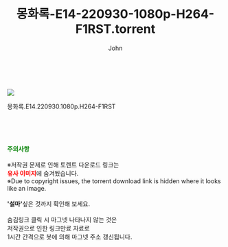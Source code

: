 ﻿---
layout: post
title:  "    몽화록-E14-220930-1080p-H264-F1RST.torrent"
author: John
categories: [ 드라마 ]
tags: [  ]
image: https://torrentrj56.com/uploadfile/full/9d111774f6c13ab3488bbd78dc1373e4e168c8b0.jpg 
description: "    몽화록-E14-220930-1080p-H264-F1RST torrent 정보 공유"
toc: true
toc_sticky: true
---

<br>
<p><img src="https://torrentrj56.com/uploadfile/full/9d111774f6c13ab3488bbd78dc1373e4e168c8b0.jpg"/></p>
 몽화록.E14.220930.1080p.H264-F1RST  
    
<br><br><br>
<p data-ke-size="size16"><b><span style="color: green;">주의사항</span></b><br /><br />※저작권 문제로 인해 토렌트 다운로드 링크는<br /><b><span style="color: red;">유사 이미지</span></b>에 숨겨뒀습니다.<br />※Due to copyright issues, the torrent download link is hidden where it looks like an image.<br /><br /><b>'설마'</b>싶은 것까지 확인해 보세요.<br /><br />숨김링크 클릭 시 마그넷 나타나지 않는 것은<br />저작권으로 인한 링크만료 자료로<br />1시간 간격으로 봇에 의해 마그넷 주소 갱신됩니다.</p>
